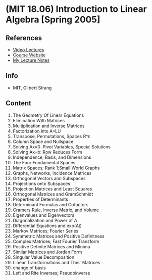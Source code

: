 # (MIT 18.06) Introduction to Linear Algebra [Spring 2005]

## References
* [Video Lectures](https://www.youtube.com/playlist?list=PL49CF3715CB9EF31D)
* [Course Website](https://ocw.mit.edu/courses/mathematics/18-06-linear-algebra-spring-2010/)
* [My Lecture Notes](https://github.com/notebook-org/Mathematics/blob/master/Linear%20Algebra%20Gilbert%20Strang/linear_algebra.pdf)

## Info
- MIT, Gilbert Strang

## Content
1. The Geometry Of Linear Equations
2. Elimination With Matrices
3. Multiplication and Inverse Matrices
4. Factorization into A=LU
5. Transpose, Permutations, Spaces R^n
6. Column Space and Nullspace
7. Solving Ax=0: Pivot Variables, Special Solutions
8. Solving Ax=b: Row Reduces Form
9. Independence, Basis, and Dimensions
10. The Four Fundamental Spaces
11. Matrix Spaces; Rank 1;Small World Graphs
12. Graphs, Networks, Incidence Matrices
13. Orthogonal Vectors ann Subspaces
14. Projections onto Subspaces
15. Projection Matrices and Least Squares
16. Orthogonal Matrices and GramSchmidt
17. Properties of Determinants
18. Determinant Formulas and Cofactors
19. Cramers Rule, Inverse Matrix, and Volume
20. Eigenvalues and Eigenvectors
21. Diagonalization and Power of A
22. Differential Equations and exp(At)
23. Markov Matrices; Fourier Series
24. Symmetric Matrices and Positive Definitness
25. Complex Matrices; Fast Fourier Transform
26. Positive Definite Matrices and Minima
27. Similar Matrices and Jordan Form
28. Singular Value Decomposition
29. Linear Transformations and Their Matrices
30. change of basis
31. Left and Rite Inverses; Pseudoinverse

